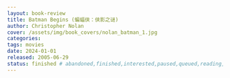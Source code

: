 ```yaml
---
layout: book-review
title: Batman Begins (蝙蝠侠：侠影之谜)
author: Christopher Nolan
cover: /assets/img/book_covers/nolan_batman_1.jpg
categories:
tags: movies
date: 2024-01-01
released: 2005-06-29
status: finished # abandoned,finished,interested,paused,queued,reading,reread
---
```

